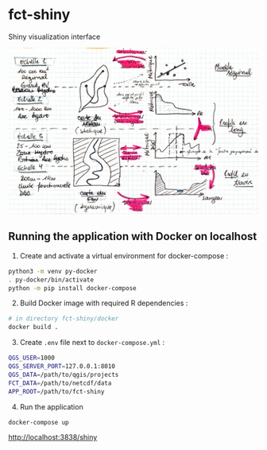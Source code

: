 # fct-shiny
Shiny visualization interface

![Interface sketchboard](doc/img/sketchboard.png)

## Running the application with Docker on localhost

1. Create and activate a virtual environment for docker-compose :

```bash
python3 -m venv py-docker
. py-docker/bin/activate
python -m pip install docker-compose
```

2. Build Docker image with required R dependencies :

```bash
# in directory fct-shiny/docker
docker build .
```

3. Create `.env` file next to `docker-compose.yml` :

```bash
QGS_USER=1000
QGS_SERVER_PORT=127.0.0.1:8010
QGS_DATA=/path/to/qgis/projects
FCT_DATA=/path/to/netcdf/data
APP_ROOT=/path/to/fct-shiny
```

4. Run the application

```bash
docker-compose up
```

[http://localhost:3838/shiny](http://localhost:3838/shiny)
